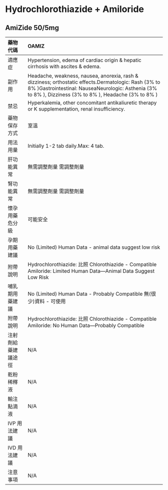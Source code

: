 # Hydrochlorothiazide + Amiloride

## AmiZide 50/5mg

| 藥物代碼           | OAMIZ                                                                                                                                                                                                           |
|:-------------------|:----------------------------------------------------------------------------------------------------------------------------------------------------------------------------------------------------------------|
| 適應症             | Hypertension, edema of cardiac origin & hepatic cirrhosis with ascites & edema.                                                                                                                                 |
| 副作用             | Headache, weakness, nausea, anorexia, rash & dizziness; orthostatic effects.Dermatologic: Rash (3% to 8% )Gastrointestinal: NauseaNeurologic: Asthenia (3% to 8% ), Dizziness (3% to 8% ), Headache (3% to 8% ) |
| 禁忌               | Hyperkalemia, other concomitant antikaliuretic therapy or K supplementation, renal insufficiency.                                                                                                               |
| 藥物保存方式       | 室溫                                                                                                                                                                                                            |
| 用法用量           | Initially 1-2 tab daily.Max: 4 tab.                                                                                                                                                                             |
| 肝功能異常         | 無需調整劑量  需調整劑量                                                                                                                                                                                        |
| 腎功能異常         | 無需調整劑量  需調整劑量                                                                                                                                                                                        |
| 懷孕用藥危分級     | 可能安全                                                                                                                                                                                                        |
| 孕期用藥建議       | No (Limited) Human Data - animal data suggest low risk                                                                                                                                                          |
| 附帶說明           | Hydrochlorothiazide: 比照 Chlorothiazide - Compatible Amiloride: Limited Human Data—Animal Data Suggest Low Risk                                                                                                |
| 哺乳期用藥建議     | No (Limited) Human Data - Probably Compatible 無(很少)資料 - 可使用                                                                                                                                             |
| 附帶說明           | Hydrochlorothiazide: 比照 Chlorothiazide - Compatible Amiloride: No Human Data—Probably Compatible                                                                                                              |
| 注射劑給藥建議途徑 | N/A                                                                                                                                                                                                             |
| 乾粉稀釋液         | N/A                                                                                                                                                                                                             |
| 輸注點滴液         | N/A                                                                                                                                                                                                             |
| IVP 用法建議       | N/A                                                                                                                                                                                                             |
| IVD 用法建議       | N/A                                                                                                                                                                                                             |
| 注意事項           | N/A                                                                                                                                                                                                             |

